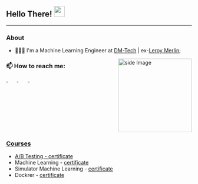 ## Hello There!  <img src="https://github.com/sciencepal/sciencepal/blob/master/assets/Hi.gif" width="29px">
---
### About
- 👨🏻‍💻 I'm a Machine Learning Engineer at [DM-Tech](https://dmtech.team/) | ex-[Leroy Merlin](https://leroymerlin-tech.ru/);

<img src="https://github.com/sciencepal/sciencepal/blob/master/assets/life_balance.gif" alt="side Image" align="right" width="200" height="auto" />


### 📫 How to reach me:

[<img src="https://img.icons8.com/color/48/000000/linkedin.png" width="3.5%"/>](https://www.linkedin.com/in/arkhipkin7/)
&nbsp; [<img src="https://img.icons8.com/fluent/48/000000/instagram-new.png" width="3.5%"/>](https://www.instagram.com/arhipkin7/) 
&nbsp; <a href="mailto:arkhipkin7@icloud.com">  <img src="https://img.icons8.com/3d-fluency/94/mail.png" alt="mail" width="3.5%"/>

### Courses
- A/B Testing - [certificate](https://github.com/arkhipkin7/ArkhipkinMikhail/blob/main/sertifications/Sim_AB_Eng.pdf)
- Machine Learning - [certificate](https://github.com/arkhipkin7/ArkhipkinMikhail/blob/main/sertifications/StartML_ENG.pdf)
- Simulator Machine Learning - [certificate](https://lab.karpov.courses/live_certificate/fd2657f4-b8d7-4460-a9f6-28416aca7034/)
- Dockrer - [certificate](https://github.com/arkhipkin7/ArkhipkinMikhail/blob/main/cerfiticates/Docker_eng.pdf)
